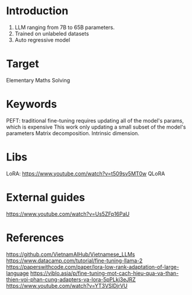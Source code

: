 # Introduction
1. LLM ranging from 7B to 65B parameters.
2. Trained on unlabeled datasets
3. Auto regressive model

# Target
Elementary Maths Solving

# Keywords
PEFT: traditional fine-tuning requires updating all of the model's params, which is expensive
    This work only updating a small subset of the model's parameters
Matrix decomposition.
Intrinsic dimension.

# Libs
LoRA: https://www.youtube.com/watch?v=t509sv5MT0w
QLoRA

# External guides
https://www.youtube.com/watch?v=Us5ZFp16PaU

# References
https://github.com/VietnamAIHub/Vietnamese_LLMs
https://www.datacamp.com/tutorial/fine-tuning-llama-2
https://paperswithcode.com/paper/lora-low-rank-adaptation-of-large-language
https://viblo.asia/p/fine-tuning-mot-cach-hieu-qua-va-than-thien-voi-phan-cung-adapters-va-lora-5pPLkj3eJRZ
https://www.youtube.com/watch?v=YT3VSlDjrVU

